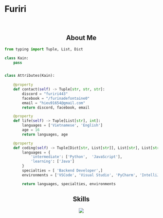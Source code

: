 # Furiri


<p align="center">
    <img alt="" src=https://img.shields.io/github/stars/RaidenShogun503?style=for-the-badge&?affiliations=OWNER%2CCOLLABORATOR />
    <img alt="" src=https://komarev.com/ghpvc/?username=RaidenShogun503&style=for-the-badge />
</p>

<h2 align="center">About Me </h2>

```python
from typing import Tuple, List, Dict

class Kain:
    pass


class Attributes(Kain):
    
    @property
    def contact(self) -> Tuple[str, str, str]:
        discord = "furiri443"
        facebook = "/furinadefontaine0"
        email = "hieu91654@gmail.com"
        return discord, facebook, email

    @property
    def life(self) -> Tuple[List[str], int]:
        languages = ['Vietnamese', 'English']
        age = 16
        return languages, age

    @property
    def coding(self) -> Tuple[Dict[str, List[str]], List[str], List[str]]:
        languages = {
            'intermediate': ['Python',  'JavaScript'],
            'learning': ['Java']
        }
        specialties = [ 'Backend Developer',]
        environments = ['VSCode', 'Visual Studio', 'PyCharm', 'IntelliJ IDEA']

        return languages, specialties, environments

```

<h2 align="center">Skills </h2>

<p align="center">
  <a href="https://skillicons.dev">
    <img src="https://skillicons.dev/icons?i=py,vscode,visualstudio,react,fastapi,js,css,html,java"/>
  </a>
</p>

<p href="https://discord.gg/onlp" align="center">
    <img alt="" src="https://github-readme-stats.vercel.app/api?username=RaidenShogun503&theme=tokyonight&show_icons=true"/>
</p>

<p href="https://discord.gg/onlp" align="center">
    <img alt="" src="https://lanyard.cnrad.dev/api/953605651672743998"/>
</p>

